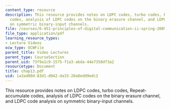 ```yaml
---
content_type: resource
description: This resource provides notes on LDPC codes, turbo codes, Repeat-accumulate
  codes, analysis of LDPC codes on the binary erasure channel, and LDPC code analysis
  on symmetric binary-input channels.
file: /courses/6-451-principles-of-digital-communication-ii-spring-2005/1a3ad00d83d1d042da3328a8edd9edc2_chap13.pdf
file_type: application/pdf
learning_resource_types:
- Lecture Videos
ocw_type: OCWFile
parent_title: Video Lectures
parent_type: CourseSection
parent_uid: 73f9a1c9-1575-f1a3-abda-44e7358df3a2
resourcetype: Document
title: chap13.pdf
uid: 1a3ad00d-83d1-d042-da33-28a8edd9edc2
---
```

This resource provides notes on LDPC codes, turbo codes, Repeat-accumulate codes, analysis of LDPC codes on the binary erasure channel, and LDPC code analysis on symmetric binary-input channels.

